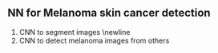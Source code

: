 ## NN for Melanoma skin cancer detection

1.  CNN to segment images \newline
2.  CNN to detect melanoma images from others
